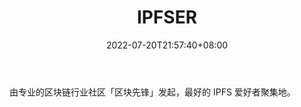 ﻿---
weight: 
title: "IPFSER"
description: "由专业的区块链行业社区「区块先锋」发起，最好的 IPFS 爱好者聚集地"
date: 2022-07-20T21:57:40+08:00
lastmod: 2022-07-20T16:45:40+08:00
draft: false
authors: ["浮尘"]
featuredImage: "ipfser.jpg"
link: "https://ipfser.org/"
tags: ["元宇宙社区","IPFSER"]
categories: ["navigation"]
navigation: ["元宇宙社区"]
lightgallery: true
toc: true
pinned: false
recommend: false
recommend1: false
---
由专业的区块链行业社区「区块先锋」发起，最好的 IPFS 爱好者聚集地。
